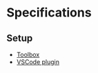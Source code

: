 # Specifications

## Setup

- [Toolbox](https://lamport.azurewebsites.net/tla/toolbox.html)
- [VSCode plugin](https://marketplace.visualstudio.com/items?itemName=alygin.vscode-tlaplus)
